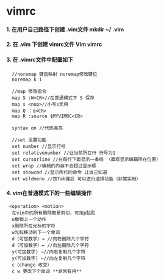 # vimrc
#### 1. 在用户自己路径下创建 .vim文件 mkdir ~/ .vim 
#### 2. 在 .vim 下创建 vimrc文件 Vim vimrc 
#### 3. 在 .vimrc文件中配置如下 

      //noremap 键盘映射 noremap修改键位
      noremap k i    
      
      //map 修改指令
      map S :W<CR>//在普通模式下 S 保存
      map s <nop>//小写s无用
      map Q ：q<CR>
      map R :source $MYVIMRC<CR>
      
      syntax on //代码高亮
      
      //set 设置功能
      set number //显示行号
      set relativenumber //让当前所在行 行号为1
      set cursorline //在每行下面显示一条线 （直观显示编辑所在位置）
      set wrap //编辑的内容不会超过显示框
      set showcmd //显示所打的命令 让自己知道
      set wildmenu //按Tab键后 可以进行选择功能（非常实用）
#### 4. vim在普通模式下的一些编辑操作
     <operation> <motion>
      在vim中的所有删除都是剪切，可按p黏贴
      u撤销上一个动作
      x删除所在光标的字符
      w光标移动到下一个单词
      d（可加数字）→ //向右删除几个字符
      d（可加数字）← //向左删除几个字符
      y(可加数字) →//向右复制几个字符
      y(可加数字) ←//向左复制几个字符
      c（change 改变）
      c w 更改下个单词 **非常有用**
